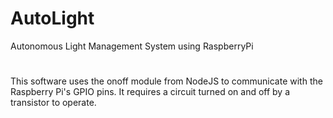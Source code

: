 # AutoLight
Autonomous Light Management System using RaspberryPi

#
This software uses the onoff module from NodeJS to communicate with the Raspberry Pi's GPIO pins. It requires a circuit turned on and off by a transistor to operate.
